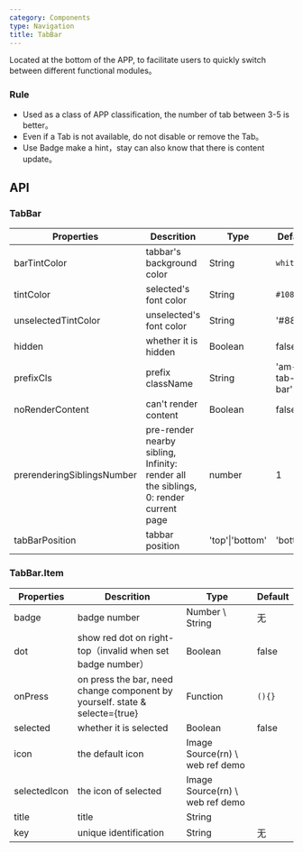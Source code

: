 ```yaml
---
category: Components
type: Navigation
title: TabBar
---
```


Located at the bottom of the APP, to facilitate users to quickly switch between different functional modules。

### Rule
- Used as a class of APP classification, the number of tab between 3-5 is better。
- Even if a Tab is not available, do not disable or remove the Tab。
- Use Badge make a hint，stay can also know that there is content update。

## API

### TabBar

Properties | Descrition | Type | Default
-----------|------------|------|--------
| barTintColor        | tabbar's background color                     | String   | `white`            |
| tintColor         | selected's font color                               | String | `#108ee9`         |
| unselectedTintColor       | unselected's font color  | String | '#888'           |
| hidden       | whether it is hidden  | Boolean | false           |
| prefixCls| prefix className  | String   | 'am-tab-bar'      |
| noRenderContent| can't render content  | Boolean   |   false   |
| prerenderingSiblingsNumber| pre-render nearby sibling, Infinity: render all the siblings, 0: render current page  | number |   1   |
| tabBarPosition | tabbar position | 'top'\|'bottom' | 'bottom' |

### TabBar.Item

Properties | Descrition | Type | Default
-----------|------------|------|--------
| badge  | badge number  | Number \ String           | 无     |
| dot | show red dot on right-top（invalid when set badge number）  | Boolean            |  false  |
| onPress  | on press the bar, need change component by yourself. state & selecte={true} | Function | `(){}`     |
| selected  | whether it is selected | Boolean | false     |
| icon  | the default icon | Image Source(rn) \ web ref demo |      |
| selectedIcon  |  the icon of selected | Image Source(rn) \ web ref demo |      |
| title  |  title | String |      |
| key  |  unique identification | String |   无   |
